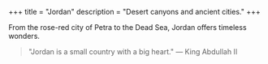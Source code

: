 +++
title = "Jordan"
description = "Desert canyons and ancient cities."
+++

From the rose-red city of Petra to the Dead Sea, Jordan offers timeless wonders.

> "Jordan is a small country with a big heart." — King Abdullah II
